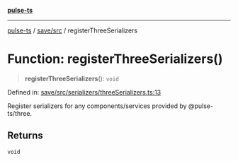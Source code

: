 [**pulse-ts**](../../../README.md)

***

[pulse-ts](../../../README.md) / [save/src](../README.md) / registerThreeSerializers

# Function: registerThreeSerializers()

> **registerThreeSerializers**(): `void`

Defined in: [save/src/serializers/threeSerializers.ts:13](https://github.com/jlehett/pulse-ts/blob/95f7e0ab0aafbcd2aad691251c554317b3dfe19c/packages/save/src/serializers/threeSerializers.ts#L13)

Register serializers for any components/services provided by @pulse-ts/three.

## Returns

`void`
